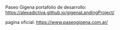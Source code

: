 Paseo Gigena
portafolio de desarrollo:
https://alexadictiva.github.io/gigenaLandingProject/

pagina oficial:
https://www.paseogigena.com.ar/
